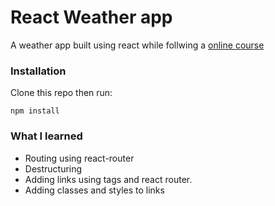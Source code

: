 # React Weather app

A weather app built using react while follwing a [online course](https://www.udemy.com/the-complete-react-web-app-developer-course)

### Installation

Clone this repo then run:

`npm install`

### What I learned

* Routing using react-router
* Destructuring
* Adding links using <Link> tags and react router.
* Adding classes and styles to links